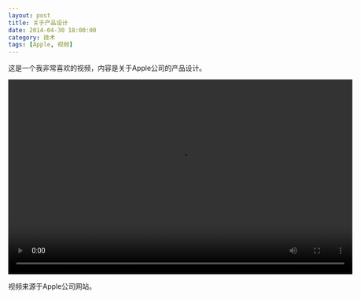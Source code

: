 ```yaml
---
layout: post
title: 关于产品设计
date: 2014-04-30 18:00:00
category: 技术
tags: [Apple, 视频]
---
```


这是一个我非常喜欢的视频，内容是关于Apple公司的产品设计。

<!--more-->

<video width="700" height="396" src="https://github.com/shengbin/storage/raw/refs/heads/main/product-design-animation.mp4" 
type="video/mp4" preload="auto" controls="controls">
Your browser does not support the video tag.
</video>

视频来源于Apple公司网站。